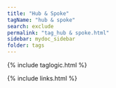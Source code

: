 ```yaml
---
title: "Hub & Spoke"
tagName: "hub & spoke"
search: exclude
permalink: "tag_hub & spoke.html"
sidebar: mydoc_sidebar
folder: tags
---
```

{% include taglogic.html %}

{% include links.html %}